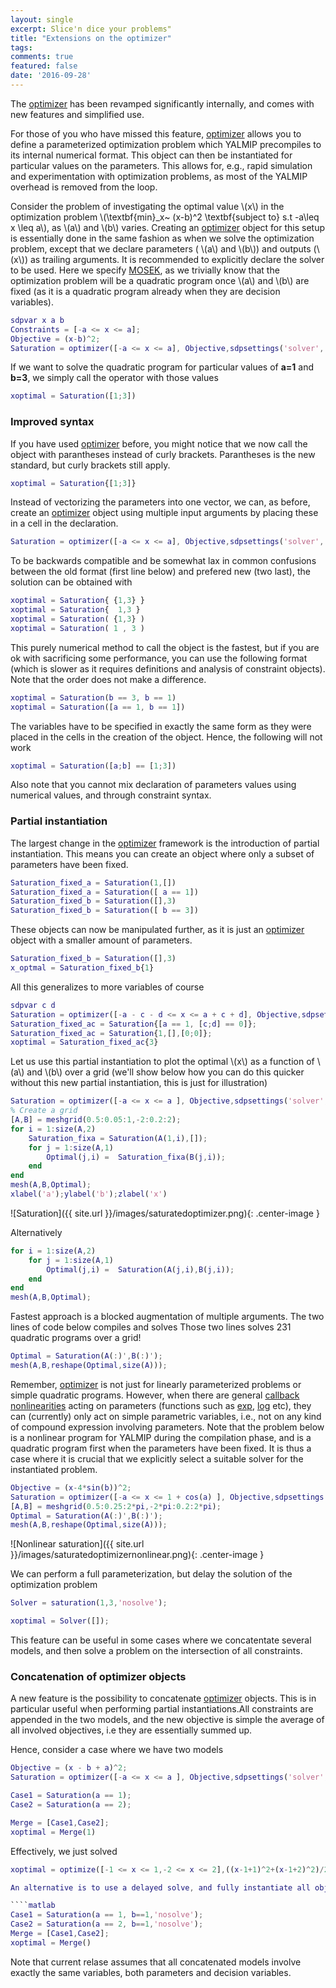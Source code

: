 ```yaml
---
layout: single
excerpt: Slice'n dice your problems"
title: "Extensions on the optimizer"
tags: 
comments: true
featured: false
date: '2016-09-28'
---
```



The [optimizer](/command/optimizer) has been revamped significantly internally, and comes with new features and simplified use.

For those of you who have missed this feature, [optimizer](/command/optimizer) allows you to define a parameterized optimization problem which YALMIP precompiles to its internal numerical format. This object can then be instantiated for particular values on the parameters. This allows for, e.g., rapid simulation and experimentation with optimization problems, as most of the YALMIP overhead is removed from the loop.

Consider the problem of investigating the optimal value \\(x\\) in the optimization problem \\(\textbf{min}_x~ (x-b)^2 \textbf{subject to} s.t -a\leq x \leq a\\), as \\(a\\) and \\(b\\) varies. Creating an [optimizer](/command/optimizer) object for this setup is essentially done in the same fashion as when we solve the optimization problem, except that we declare parameters ( \\(a\\) and \\(b\\)) and outputs (\\(x\\)) as trailing arguments. It is recommended to explicitly declare the solver to be used. Here we specify [MOSEK](/solver/mosek), as we trivially know that the optimization problem will be a quadratic program once \\(a\\) and \\(b\\) are fixed (as it is a quadratic program already when they are decision variables).

````matlab
sdpvar x a b
Constraints = [-a <= x <= a];
Objective = (x-b)^2;
Saturation = optimizer([-a <= x <= a], Objective,sdpsettings('solver','mosek'),[a;b],x)
````

If we want to solve the quadratic program for particular values of **a=1** and **b=3**, we simply call the operator with those values

````matlab
xoptimal = Saturation([1;3])
````

### Improved syntax

If you have used [optimizer](/command/optimizer) before, you might notice that we now call the object with parantheses instead of curly brackets. Parantheses is the new standard, but curly brackets still apply.

````matlab
xoptimal = Saturation{[1;3]}
````
Instead of vectorizing the parameters into one vector, we can, as before, create an [optimizer](/command/optimizer) object using multiple input arguments by placing these in a cell in the declaration.

````matlab
Saturation = optimizer([-a <= x <= a], Objective,sdpsettings('solver','mosek'), { a , b }, x)
````

To be backwards compatible and be somewhat lax in common confusions between the old format (first line below) and prefered new (two last), the solution can be obtained with

````matlab
xoptimal = Saturation{ {1,3} }
xoptimal = Saturation{  1,3 }
xoptimal = Saturation( {1,3} )
xoptimal = Saturation( 1 , 3 )
````

This purely numerical method to call the object is the fastest, but if you are ok with sacrificing some performance, you can use the following format (which is slower as it requires definitions and analysis of constraint objects). Note that the order does not make a difference.

````matlab
xoptimal = Saturation(b == 3, b == 1)
xoptimal = Saturation([a == 1, b == 1])
````

The variables have to be specified in exactly the same form as they were placed in the cells in the creation of the object. Hence, the following will not work

````matlab
xoptimal = Saturation([a;b] == [1;3])
````

Also note that you cannot mix declaration of parameters values using numerical values, and through constraint syntax.


### Partial instantiation

The largest change in the [optimizer](/command/optimizer) framework is the introduction of partial instantiation. This means you can create an object where only a subset of parameters have been fixed.

````matlab
Saturation_fixed_a = Saturation(1,[])
Saturation_fixed_a = Saturation([ a == 1])
Saturation_fixed_b = Saturation([],3)
Saturation_fixed_b = Saturation([ b == 3])
````

These objects can now be manipulated further, as it is just an [optimizer](/command/optimizer) object with a smaller amount of parameters.

````matlab
Saturation_fixed_b = Saturation([],3)
x_optmal = Saturation_fixed_b{1}
````

All this generalizes to more variables of course

````matlab
sdpvar c d
Saturation = optimizer([-a - c - d <= x <= a + c + d], Objective,sdpsettings('solver','mosek'), { a , b , [c;d]}, x)
Saturation_fixed_ac = Saturation{[a == 1, [c;d] == 0]};
Saturation_fixed_ac = Saturation{1,[],[0;0]};
xoptimal = Saturation_fixed_ac{3}
````

Let us use this partial instantiation to plot the optimal \\(x\\) as a function of \\(a\\) and \\(b\\) over a grid (we'll show below how you can do this quicker without this new partial instantiation, this is just for illustration)

````matlab
Saturation = optimizer([-a <= x <= a ], Objective,sdpsettings('solver','mosek'), { a , b}, x);
% Create a grid
[A,B] = meshgrid(0.5:0.05:1,-2:0.2:2);
for i = 1:size(A,2)
    Saturation_fixa = Saturation(A(1,i),[]);
    for j = 1:size(A,1)        
        Optimal(j,i) =  Saturation_fixa(B(j,i));
    end
end
mesh(A,B,Optimal);
xlabel('a');ylabel('b');zlabel('x')
````

![Saturation]({{ site.url }}/images/saturatedoptimizer.png){: .center-image }

Alternatively
````matlab
for i = 1:size(A,2)
    for j = 1:size(A,1)        
        Optimal(j,i) =  Saturation(A(j,i),B(j,i));
    end
end
mesh(A,B,Optimal);
````

Fastest approach is a blocked augmentation of multiple arguments. The two lines of code below compiles and solves Those two lines solves 231 quadratic programs over a grid!

````matlab
Optimal = Saturation(A(:)',B(:)');
mesh(A,B,reshape(Optimal,size(A)));
````

Remember, [optimizer](/comand/optimizer) is not just for linearly parameterized problems or simple quadratic programs. However, when there are general [callback nonlinearities](/tutorial/nonlinearoperatorscallback) acting on parameters (functions such as [exp](/command/exp), [log](/command/log) etc), they can (currently) only act on simple parametric variables, i.e., not on any kind of compound expression involving parameters. Note that the problem below is a nonlinear program for YALMIP during the compilation phase, and is a quadratic program first when the parameters have been fixed. It is thus a case where it is crucial that we explicitly select a suitable solver for the instantiated problem.

````matlab
Objective = (x-4*sin(b))^2;
Saturation = optimizer([-a <= x <= 1 + cos(a) ], Objective,sdpsettings('solver','mosek'), { a , b}, x);
[A,B] = meshgrid(0.5:0.25:2*pi,-2*pi:0.2:2*pi);
Optimal = Saturation(A(:)',B(:)');
mesh(A,B,reshape(Optimal,size(A)));
````

![Nonlinear saturation]({{ site.url }}/images/saturatedoptimizernonlinear.png){: .center-image }

We can perform a full parameterization, but delay the solution of the optimization problem

````matlab
Solver = saturation(1,3,'nosolve');

xoptimal = Solver([]);
````

This feature can be useful in some cases where we concatentate several models, and then solve a problem on the intersection of all constraints.

### Concatenation of optimizer objects

A new feature is the possibility to concatenate [optimizer](/command/optimizer) objects. This is in particular useful when performing partial instantiations.All constraints are appended in the two models, and the new objective is simple the average of all involved objectives, i.e they are essentially summed up.

Hence, consider a case where we have two models

````matlab
Objective = (x - b + a)^2;
Saturation = optimizer([-a <= x <= a ], Objective,sdpsettings('solver','mosek'), { a , b}, x);

Case1 = Saturation(a == 1);
Case2 = Saturation(a == 2);

Merge = [Case1,Case2];
xoptimal = Merge(1)
````

Effectively, we just solved

````matlab
xoptimal = optimize([-1 <= x <= 1,-2 <= x <= 2],((x-1+1)^2+(x-1+2)^2)/2)
````

````matlab
An alternative is to use a delayed solve, and fully instantiate all objects before merging them.

````matlab
Case1 = Saturation(a == 1, b==1,'nosolve');
Case2 = Saturation(a == 2, b==1,'nosolve');
Merge = [Case1,Case2];
xoptimal = Merge()
````

Note that current relase assumes that all concatenated models involve exactly the same variables, both parameters and decision variables.




